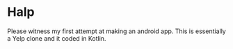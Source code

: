 # Halp

Please witness my first attempt at making an android app. This is essentially a Yelp clone and it coded in Kotlin. 
